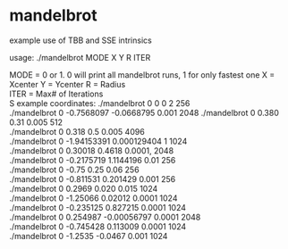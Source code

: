 # mandelbrot

example use of TBB and SSE intrinsics

usage: ./mandelbrot MODE X Y R ITER

MODE = 0 or 1. 0 will print all mandelbrot runs, 1 for only fastest one
    X = Xcenter
    Y = Ycenter
    R = Radius                  
    ITER = Max# of Iterations   
    S
example coordinates:
        ./mandelbrot 0 0 0 2 256                                    
        ./mandelbrot 0 -0.7568097 -0.0668795 0.001 2048 
        ./mandelbrot 0 0.380 0.31 0.005 512                          
        ./mandelbrot 0 0.318 0.5 0.005 4096         
        ./mandelbrot 0 -1.94153391 0.000129404 1 1024        
        ./mandelbrot 0 0.30018 0.4618 0.0001, 2048     
        ./mandelbrot 0 -0.2175719 1.1144196 0.01 256    
        ./mandelbrot 0 -0.75 0.25 0.06 256                
        ./mandelbrot 0 -0.811531 0.201429 0.001 256     
        ./mandelbrot 0 0.2969 0.020 0.015 1024       
        ./mandelbrot 0 -1.25066 0.02012 0.0001 1024      
        ./mandelbrot 0 -0.235125 0.827215 0.0001 1024     
        ./mandelbrot 0 0.254987 -0.00056797 0.0001 2048           
        ./mandelbrot 0 -0.745428 0.113009 0.0001 1024     
        ./mandelbrot 0 -1.2535 -0.0467 0.001 1024        
